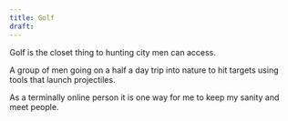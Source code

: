 ```yaml
---
title: Golf
draft:
---
```

Golf is the closet thing to hunting city men can access. 

A group of men going on a half a day trip into nature to hit targets using tools that launch projectiles. 

As a terminally online person it is one way for me to keep my sanity and meet people.